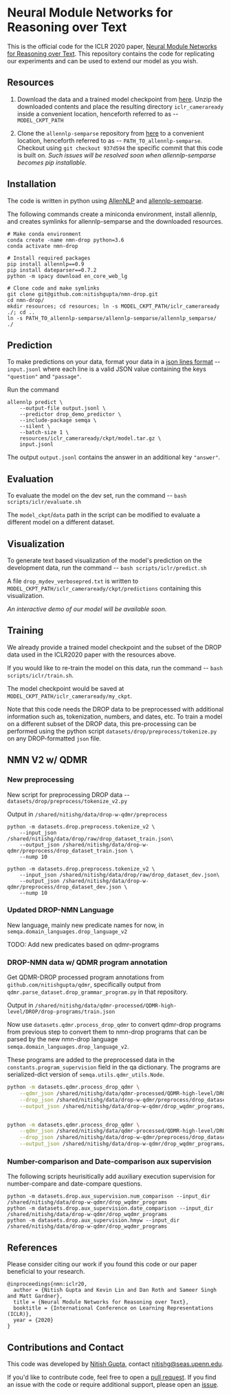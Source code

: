 # Neural Module Networks for Reasoning over TextThis is the official code for the ICLR 2020 paper, [Neural Module Networks for Reasoning over Text](https://arxiv.org/abs/1912.04971).This repository contains the code for replicating our experiments and can be used to extend our model as you wish.## Resources1. Download the data and a trained model checkpoint from [here](https://drive.google.com/drive/folders/1ZPnQqQHBrWXEF4z3yTK5wL5sCI8gG98T?usp=sharing).Unzip the downloaded contents and place the resulting directory `iclr_cameraready` inside a convenient location, henceforth referred to as -- `MODEL_CKPT_PATH` 2. Clone the `allennlp-semparse` repository from [here](https://github.com/allenai/allennlp-semparse) to a convenient location, henceforth referred to as -- `PATH_TO_allennlp-semparse`. Checkout using `git checkout 937d594` the specific commit that this code is built on.  *Such issues will be resolved soon when allennlp-semparse becomes pip installable*.## InstallationThe code is written in python using [AllenNLP](https://github.com/allenai/allennlp) and[allennlp-semparse](https://github.com/allenai/allennlp-semparse).The following commands create a miniconda environment, install allennlp, and creates symlinks for allennlp-semparse and the downloaded resources.```# Make conda environmentconda create -name nmn-drop python=3.6conda activate nmn-drop# Install required packagespip install allennlp==0.9pip install dateparser==0.7.2python -m spacy download en_core_web_lg# Clone code and make symlinksgit clone git@github.com:nitishgupta/nmn-drop.gitcd nmn-drop/mkdir resources; cd resources; ln -s MODEL_CKPT_PATH/iclr_cameraready ./; cd ..    ln -s PATH_TO_allennlp-semparse/allennlp-semparse/allennlp_semparse/ ./ ```## PredictionTo make predictions on your data, format your data in a [json lines format](http://jsonlines.org/) -- `input.jsonl`where each line is a valid JSON value containing the keys `"question"` and `"passage"`.Run the command```allennlp predict \    --output-file output.jsonl \    --predictor drop_demo_predictor \    --include-package semqa \    --silent \    --batch-size 1 \     resources/iclr_cameraready/ckpt/model.tar.gz \    input.jsonl```The output `output.jsonl` contains the answer in an additional key `"answer"`.   ## EvaluationTo evaluate the model on the dev set, run the command -- `bash scripts/iclr/evaluate.sh` The `model_ckpt`/`data` path in the script can be modified to evaluate a different model on a different dataset.## VisualizationTo generate text based visualization of the model's prediction on the development data, run the command -- `bash scripts/iclr/predict.sh`A file `drop_mydev_verbosepred.txt` is written to `MODEL_CKPT_PATH/iclr_cameraready/ckpt/predictions` containing this visualization.*An interactive demo of our model will be available soon.*## TrainingWe already provide a trained model checkpoint and the subset of the DROP data used in the ICLR2020 paper with the resources above.If you would like to re-train the model on this data, run the command -- `bash scripts/iclr/train.sh`.The model checkpoint would be saved at `MODEL_CKPT_PATH/iclr_cameraready/my_ckpt`.Note that this code needs the DROP data to be preprocessed with additional information such as, tokenization, numbers, and dates, etc.To train a model on a different subset of the DROP data, this pre-processing can be performed using the python script `datasets/drop/preprocess/tokenize.py` on any DROP-formatted `json` file.## NMN V2 w/ QDMR### New preprocessing New script for preprocessing DROP data -- `datasets/drop/preprocess/tokenize_v2.py`Output in `/shared/nitishg/data/drop-w-qdmr/preprocess````python -m datasets.drop.preprocess.tokenize_v2 \    --input_json /shared/nitishg/data/drop/raw/drop_dataset_train.json\    --output_json /shared/nitishg/data/drop-w-qdmr/preprocess/drop_dataset_train.json \    --nump 10python -m datasets.drop.preprocess.tokenize_v2 \    --input_json /shared/nitishg/data/drop/raw/drop_dataset_dev.json\    --output_json /shared/nitishg/data/drop-w-qdmr/preprocess/drop_dataset_dev.json \    --nump 10```### Updated DROP-NMN LanguageNew language, mainly new predicate names for now, in `semqa.domain_languages.drop_language_v2`TODO: Add new predicates based on qdmr-programs ### DROP-NMN data w/ QDMR program annotationGet QDMR-DROP processed program annotations from `github.com/nitishgupta/qdmr`, specifically output from `qdmr.parse_dataset.drop_grammar_program.py` in that repository.Output in `/shared/nitishg/data/qdmr-processed/QDMR-high-level/DROP/drop-programs/train.json`Now use `datasets.qdmr.process_drop_qdmr` to convert qdmr-drop programs from previous step to convert them to nmn-drop programs that can be parsed by the new nmn-drop language `semqa.domain_languages.drop_language_v2`.These programs are added to the preprocessed data in the `constants.program_supervision` field in the qa dictionary.The programs are serialized-dict version of `semqa.utils.qdmr_utils.Node`. ```bashpython -m datasets.qdmr.process_drop_qdmr \    --qdmr_json /shared/nitishg/data/qdmr-processed/QDMR-high-level/DROP/drop-programs/train.json \    --drop_json /shared/nitishg/data/drop-w-qdmr/preprocess/drop_dataset_train.json \    --output_json /shared/nitishg/data/drop-w-qdmr/drop_wqdmr_programs/drop_dataset_train.jsonpython -m datasets.qdmr.process_drop_qdmr \    --qdmr_json /shared/nitishg/data/qdmr-processed/QDMR-high-level/DROP/drop-programs/dev.json \    --drop_json /shared/nitishg/data/drop-w-qdmr/preprocess/drop_dataset_dev.json \    --output_json /shared/nitishg/data/drop-w-qdmr/drop_wqdmr_programs/drop_dataset_dev.json```### Number-comparison and Date-comparison aux supervisionThe following scripts heurisitically add auxiliary execution supervision for number-compare and date-compare questions.```python -m datasets.drop.aux_supervision.num_comparison --input_dir /shared/nitishg/data/drop-w-qdmr/drop_wqdmr_programspython -m datasets.drop.aux_supervision.date_comparison --input_dir /shared/nitishg/data/drop-w-qdmr/drop_wqdmr_programspython -m datasets.drop.aux_supervision.hmyw --input_dir /shared/nitishg/data/drop-w-qdmr/drop_wqdmr_programs```## ReferencesPlease consider citing our work if you found this code or our paper beneficial to your research.```@inproceedings{nmn:iclr20,  author = {Nitish Gupta and Kevin Lin and Dan Roth and Sameer Singh and Matt Gardner},  title = {Neural Module Networks for Reasoning over Text},  booktitle = {International Conference on Learning Representations (ICLR)},  year = {2020}}```## Contributions and ContactThis code was developed by [Nitish Gupta](https://nitishgupta.github.io), contact [nitishg@seas.upenn.edu](mailto:nitishg@seas.upenn.edu).If you'd like to contribute code, feel free to open a [pull request](https://github.com/nitishgupta/nmn-drop/pulls).If you find an issue with the code or require additional support, please open an [issue](https://github.com/nitishgupta/nmn-drop/issues).